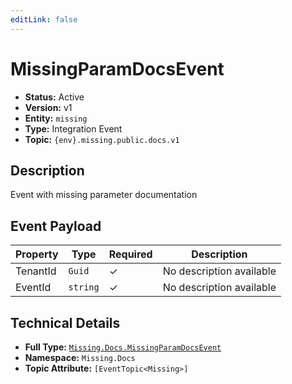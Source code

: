 ```yaml
---
editLink: false
---
```


# MissingParamDocsEvent

- **Status:** Active
- **Version:** v1
- **Entity:** `missing`
- **Type:** Integration Event
- **Topic:** `{env}.missing.public.docs.v1`

## Description

Event with missing parameter documentation

## Event Payload

| Property | Type | Required | Description |
| ----------------------------------------------------------------- | --------- | -------- | --------------------------------------------------------------------- |
| TenantId | `Guid` | ✓ | No description available |
| EventId | `string` | ✓ | No description available |

## Technical Details

- **Full Type:** [`Missing.Docs.MissingParamDocsEvent`](https://[github.url.from.config.com]/Missing/Docs/MissingParamDocsEvent.cs)
- **Namespace:** `Missing.Docs`
- **Topic Attribute:** `[EventTopic<Missing>]`